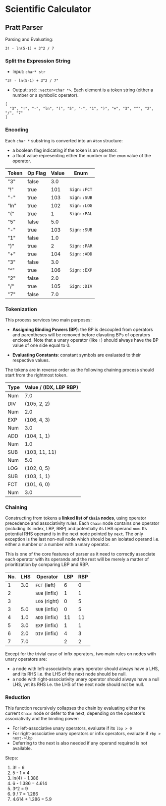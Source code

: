 # Scientific Calculator

## Pratt Parser

Parsing and Evaluating:

```
3! - ln(5-1) + 3^2 / 7
```

### Split the Expression String

- Input: `char* str`

```none
"3! - ln(5-1) + 3^2 / 7"
```

- Output: `std::vector<char *>`.
  Each element is a token string (either a number or a symbolic operator).

```
[
  "3", "!", "-", "ln", "(", "5", "-", "1", ")", "+", "3", "^", "2", "/", "7"
]
```

### Encoding

Each `char *` substring is converted into an `Atom` structure:

- a boolean flag indicating if the token is an operator.
- a float value representing either the number or the `enum` value of the
  operator.

| Token | Op Flag | Value | Enum        |
| ----- | ------- | ----- | ----------- |
| "3"   | false   | 3.0   |             |
| "!"   | true    | 101   | `Sign::FCT` |
| "-"   | true    | 103   | `Sign::SUB` |
| "ln"  | true    | 102   | `Sign::LOG` |
| "("   | true    | 1     | `Sign::PAL` |
| "5"   | false   | 5.0   |             |
| "-"   | true    | 103   | `Sign::SUB` |
| "1"   | false   | 1.0   |             |
| ")"   | true    | 2     | `Sign::PAR` |
| "+"   | true    | 104   | `Sign::ADD` |
| "3"   | false   | 3.0   |             |
| "^"   | true    | 106   | `Sign::EXP` |
| "2"   | false   | 2.0   |             |
| "/"   | true    | 105   | `Sign::DIV` |
| "7"   | false   | 7.0   |             |

### Tokenization

This process services two main purposes:

- **Assigning Binding Powers (BP)**:
  the BP is decoupled from operators and parentheses will be removed before
  elavating BPs of operators enclosed.
  Note that a unary operator (like `!`) should always have the BP value of one
  side equal to 0.

- **Evaluating Constants**:
  constant symbols are evaluated to their respective values.

The tokens are in reverse order as the following chaining process should start
from the rightmost token.

| Type | Value / (IDX, LBP RBP) |
| ---- | ---------------------- |
| Num  | 7.0                    |
| DIV  | (105, 2, 2)            |
| Num  | 2.0                    |
| EXP  | (106, 4, 3)            |
| Num  | 3.0                    |
| ADD  | (104, 1, 1)            |
| Num  | 1.0                    |
| SUB  | (103, 11, 11)          |
| Num  | 5.0                    |
| LOG  | (102, 0, 5)            |
| SUB  | (103, 1, 1)            |
| FCT  | (101, 6, 0)            |
| Num  | 3.0                    |

### Chaining

Constructing from tokens a **linked list of `Chain` nodes**, using operator
precedence and associativity rules.
Each `Chain` node contains one operator (including its index, LBP, RBP) and
potentially its LHS operand `num`.
Its potential RHS operand is in the next node pointed by `next`.
The only exception is the last non-null node which should be an isolated
operand i.e. either a number or a number with a unary operator.

This is one of the core features of parser as it need to correctly associate
each operator with its operands and the rest will be merely a matter of
prioritization by comparing LBP and RBP.

| No. | LHS | Operator      | LBP | RBP |
| --- | --- | ------------- | --- | --- |
| 1   | 3.0 | `FCT` (left)  | 6   | 0   |
| 2   |     | `SUB` (infix) | 1   | 1   |
| 3   |     | `LOG` (right) | 0   | 5   |
| 3   | 5.0 | `SUB` (infix) | 0   | 5   |
| 4   | 1.0 | `ADD` (infix) | 11  | 11  |
| 5   | 3.0 | `EXP` (infix) | 1   | 1   |
| 6   | 2.0 | `DIV` (infix) | 4   | 3   |
| 7   | 7.0 |               | 2   | 2   |

Except for the trivial case of infix operators, two main rules on nodes with
unary operators are:

- a node with left-associativity unary operator should always have a LHS, and
  its RHS i.e. the LHS of the next node should be null.
- a node with right-associativity unary operator should always have a null LHS,
  yet its RHS i.e. the LHS of the next node should not be null.

### Reduction

This function recursively collapses the chain by evaluating either the current
`Chain` node or defer to the next, depending on the operator's associativity
and the binding power:

- For left-associative unary operators, evaluate if its `lbp > 0`
- For right-associative unary operators or infix operators, evaluate if
  `rbp > next->lbp`
- Deferring to the next is also needed if any operand required is not
  available.

Steps:

1. 3! = 6
2. 5 - 1 = 4
3. ln(4) = 1.386
4. 6 - 1.386 = 4.614
5. 3^2 = 9
6. 9 / 7 = 1.286
7. 4.614 + 1.286 = 5.9
